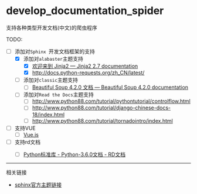 # develop_documentation_spider

支持各种类型开发文档(中文)的爬虫程序

TODO:

- [ ] 添加对`Sphinx `开发文档框架的支持
    - [x] 添加对`alabaster`主题支持
        - [x] [欢迎来到 Jinja2 — Jinja2 2.7 documentation](http://docs.jinkan.org/docs/jinja2/)
        - [x] http://docs.python-requests.org/zh_CN/latest/
    - [ ] 添加对`classic`主题支持
	    - [ ] [Beautiful Soup 4.2.0 文档 — Beautiful Soup 4.2.0 documentation](https://www.crummy.com/software/BeautifulSoup/bs4/doc.zh/)
	- [ ] 添加对`Read the Docs`主题支持
        - [ ] http://www.python88.com/tutorial/pythontutorial/controlflow.html
        - [ ] http://www.python88.com/tutorial/django-chinese-docs-18/index.html
        - [ ] http://www.python88.com/tutorial/tornadointro/index.html

- [ ] 支持VUE
    - [ ] [Vue.js](https://cn.vuejs.org/v2/api/)
- [ ] 支持rd文档
    - [ ] [Python标准库 - Python-3.6.0文档 - RD文档](https://www.rddoc.com/doc/Python-3.6.0/library/)


---

相关链接

- [sphinx官方主题链接](http://www.sphinx-doc.org/en/stable/theming.html)